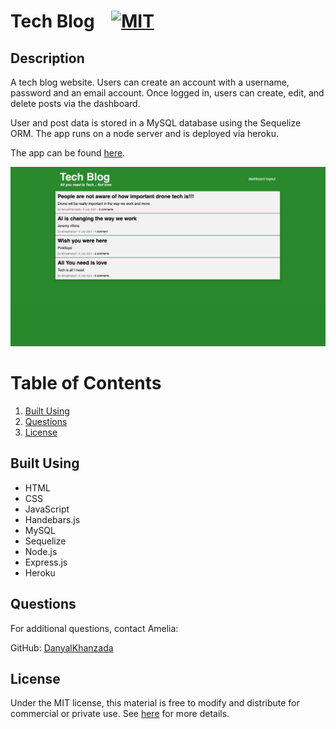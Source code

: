 # Tech Blog &nbsp;&nbsp;&nbsp;[![MIT](https://img.shields.io/badge/license-MIT-yellow?style=for-the-badge)](https://shields.io/)

## Description

A tech blog website. Users can create an account with a username, password and an email account. Once logged in, users can create, edit, and delete posts via the dashboard.

User and post data is stored in a MySQL database using the Sequelize ORM. The app runs on a node server and is deployed via heroku.

The app can be found [here](https://dashboard.heroku.com/apps/lit-dawn-38821/deploy/heroku-git).

![Tech Blog Screenshot](./public/assets/images/tech-blog.png)

# Table of Contents
1. [Built Using](#built-using)
2. [Questions](#questions)
3. [License](#license)

## Built Using
- HTML
- CSS
- JavaScript
- Handebars.js
- MySQL
- Sequelize
- Node.js
- Express.js
- Heroku

## Questions
For additional questions, contact Amelia:

GitHub: [DanyalKhanzada
](https://github.com/DanyalKhanzada)

## License
Under the MIT license, this material is free to modify and distribute for commercial or private use. See [here](https://opensource.org/licenses/MIT) for more details.